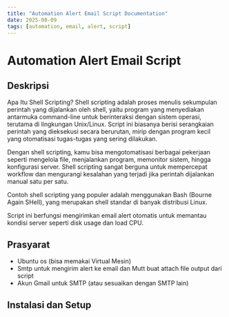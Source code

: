 ```yaml
---
title: "Automation Alert Email Script Documentation"
date: 2025-08-09
tags: [automation, email, alert, script]
---
```


# Automation Alert Email Script

## Deskripsi
Apa Itu Shell Scripting?
Shell scripting adalah proses menulis sekumpulan perintah yang dijalankan oleh shell, yaitu program yang menyediakan antarmuka command-line untuk berinteraksi dengan sistem operasi, terutama di lingkungan Unix/Linux. Script ini biasanya berisi serangkaian perintah yang dieksekusi secara berurutan, mirip dengan program kecil yang otomatisasi tugas-tugas yang sering dilakukan.

Dengan shell scripting, kamu bisa mengotomatisasi berbagai pekerjaan seperti mengelola file, menjalankan program, memonitor sistem, hingga konfigurasi server. Shell scripting sangat berguna untuk mempercepat workflow dan mengurangi kesalahan yang terjadi jika perintah dijalankan manual satu per satu.

Contoh shell scripting yang populer adalah menggunakan Bash (Bourne Again SHell), yang merupakan shell standar di banyak distribusi Linux.

Script ini berfungsi mengirimkan email alert otomatis untuk memantau kondisi server seperti disk usage dan load CPU.

## Prasyarat

- Ubuntu os (bisa memakai Virtual Mesin)
- Smtp untuk mengirim alert ke email dan Mutt buat attach file output dari script 
- Akun Gmail untuk SMTP (atau sesuaikan dengan SMTP lain)

## Instalasi dan Setup
